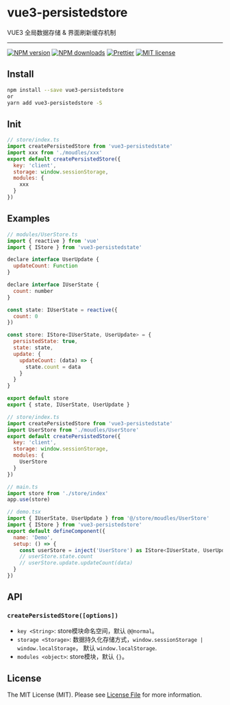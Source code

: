 # vue3-persistedstore

VUE3 全局数据存储 & 界面刷新缓存机制

<hr />

[![NPM version](https://img.shields.io/npm/v/vue3-persistedstore.svg)](https://www.npmjs.com/package/vue3-persistedstore)
[![NPM downloads](https://img.shields.io/npm/dm/vue3-persistedstore.svg)](https://www.npmjs.com/package/vue3-persistedstore)
[![Prettier](https://img.shields.io/badge/code_style-prettier-ff69b4.svg)](https://github.com/prettier/prettier)
[![MIT license](https://img.shields.io/github/license/robinvdvleuten/vue3-persistedstore.svg)](https://github.com/robinvdvleuten/vue3-persistedstore/blob/master/LICENSE)

## Install

```bash
npm install --save vue3-persistedstore
or 
yarn add vue3-persistedstore -S
```

## Init

``` js
// store/index.ts
import createPersistedStore from 'vue3-persistedstate'
import xxx from './moudles/xxx'
export default createPersistedStore({
  key: 'client',
  storage: window.sessionStorage,
  modules: {
    xxx
  }
})
```

## Examples

``` js
// modules/UserStore.ts
import { reactive } from 'vue'
import { IStore } from 'vue3-persistedstate'

declare interface UserUpdate {
  updateCount: Function
}

declare interface IUserState {
  count: number
}

const state: IUserState = reactive({
  count: 0
})

const store: IStore<IUserState, UserUpdate> = {
  persistedState: true,
  state: state,
  update: {
    updateCount: (data) => {
      state.count = data
    }
  }
}

export default store
export { state, IUserState, UserUpdate }

// store/index.ts
import createPersistedStore from 'vue3-persistedstate'
import UserStore from './moudles/UserStore'
export default createPersistedStore({
  key: 'client',
  storage: window.sessionStorage,
  modules: {
    UserStore
  }
})

// main.ts
import store from './store/index'
app.use(store)

// demo.tsx
import { IUserState, UserUpdate } from '@/store/moudles/UserStore'
import { IStore } from 'vue3-persistedstore'
export default defineComponent({
  name: 'Demo',
  setup: () => {
    const userStore = inject('UserStore') as IStore<IUserState, UserUpdate>
    // userStore.state.count
    // userStore.update.updateCount(data)
  }
})

```


## API

### `createPersistedStore([options])`

- `key <String>`: store模块命名空间，默认 `@@normal`。
- `storage <Storage>`: 数据持久化存储方式，`window.sessionStorage | window.localStorage`， 默认 `window.localStorage`.
- `modules <object>`: store模块，默认 `{}`。

## License

The MIT License (MIT). Please see [License File](LICENSE) for more information.

